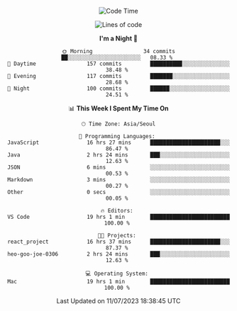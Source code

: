 <div align=center>
 
<!--START_SECTION:waka-->
![Code Time](http://img.shields.io/badge/Code%20Time-89%20hrs%2022%20mins-blue)

![Lines of code](https://img.shields.io/badge/From%20Hello%20World%20I%27ve%20Written-2.9%20million%20lines%20of%20code-blue)

**I'm a Night 🦉** 

```text
🌞 Morning                34 commits          ██░░░░░░░░░░░░░░░░░░░░░░░   08.33 % 
🌆 Daytime                157 commits         ██████████░░░░░░░░░░░░░░░   38.48 % 
🌃 Evening                117 commits         ███████░░░░░░░░░░░░░░░░░░   28.68 % 
🌙 Night                  100 commits         ██████░░░░░░░░░░░░░░░░░░░   24.51 % 
```


📊 **This Week I Spent My Time On** 

```text
🕑︎ Time Zone: Asia/Seoul

💬 Programming Languages: 
JavaScript               16 hrs 27 mins      ██████████████████████░░░   86.47 % 
Java                     2 hrs 24 mins       ███░░░░░░░░░░░░░░░░░░░░░░   12.63 % 
JSON                     6 mins              ░░░░░░░░░░░░░░░░░░░░░░░░░   00.53 % 
Markdown                 3 mins              ░░░░░░░░░░░░░░░░░░░░░░░░░   00.27 % 
Other                    0 secs              ░░░░░░░░░░░░░░░░░░░░░░░░░   00.05 % 

🔥 Editors: 
VS Code                  19 hrs 1 min        █████████████████████████   100.00 % 

🐱‍💻 Projects: 
react_project            16 hrs 37 mins      ██████████████████████░░░   87.37 % 
heo-goo-joe-0306         2 hrs 24 mins       ███░░░░░░░░░░░░░░░░░░░░░░   12.63 % 

💻 Operating System: 
Mac                      19 hrs 1 min        █████████████████████████   100.00 % 
```


 Last Updated on 11/07/2023 18:38:45 UTC
<!--END_SECTION:waka-->
 </div>
